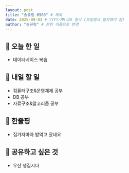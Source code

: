 ```yaml
---
layout: post
title: "송규림 0903" # 제목
date: 2025-09-03 # YYYY-MM-DD 형식 (파일명과 일치해야 함)
author: "송규림" # 본인 이름으로 변경
---
```


## 📝 오늘 한 일

- 데이터베이스 복습

## 🎯 내일 할 일

- 컴퓨터구조&운영체제 공부
- DB 공부
- 자료구조&알고리즘 공부

## 💭 한줄평

- 집가자마자 밥먹고 잤네요

## 🔗 공유하고 싶은 것

- 우산 챙깁시다